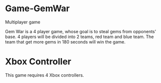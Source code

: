 # Game-GemWar
Multiplayer game

Gem War is a 4 player game, whose goal is to steal gems from opponents' base. 
4 players will be divided into 2 teams, red team and blue team. The team that 
get more gems in 180 seconds will win the game.


# Xbox Controller
This game requires 4 Xbox controllers.
